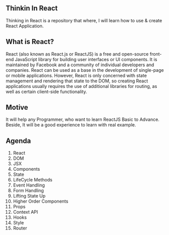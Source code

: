 ## Thinkin In React
Thinking in React is a repository that where, I will learn how to use & create React Application.

## What is React?
React (also known as React.js or ReactJS) is a free and open-source front-end JavaScript library for building user interfaces or UI components. It is maintained by Facebook and a community of individual developers and companies.
React can be used as a base in the development of single-page or mobile applications. However, React is only concerned with state management and rendering that state to the DOM, so creating React applications usually requires the use of additional libraries for routing, as well as certain client-side functionality. 

## Motive
It will help any Programmer, who want to learn ReactJS Basic to Advance. Beside,  It will be a good experience to learn with real example.

## Agenda 
01. React 
02. DOM
03. JSX
04. Components
05. State
06. LifeCycle Methods
07. Event Handling
08. Form Handling
09. Lifting State Up
10. Higher Order Components
11. Props
12. Context API
13. Hooks
14. Style
15. Router